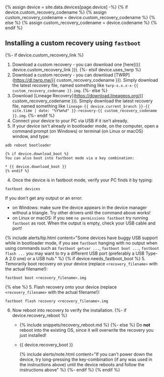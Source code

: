 {% assign device = site.data.devices[page.device] -%}
{% if device.custom_recovery_codename %}
{% assign custom_recovery_codename = device.custom_recovery_codename %}
{% else %}
{% assign custom_recovery_codename = device.codename %}
{% endif %}

## Installing a custom recovery using `fastboot`

{%- if device.custom_recovery_link %}
1. Download a custom recovery - you can download one [here]({{ device.custom_recovery_link }}).
{%- elsif device.uses_twrp %}
1. Download a custom recovery - you can download [TWRP](https://dl.twrp.me/{{ custom_recovery_codename }}). Simply download the latest recovery file, named something like `twrp-x.x.x-x-{{ custom_recovery_codename }}.img`.
{%- else %}
1. Download [Lineage Recovery](https://download.lineageos.org/{{ custom_recovery_codename }}). Simply download the latest recovery file, named something like `lineage-{{ device.current_branch }}-{{ site.time | date: "%Y%m%d" }}-recovery-{{ custom_recovery_codename }}.img`.
{%- endif %}
2. Connect your device to your PC via USB if it isn't already.
3. If your device isn't already in bootloader mode, on the computer, open a command prompt (on Windows) or terminal (on Linux or macOS) window, and type:
```
adb reboot bootloader
```
    {% if device.download_boot %}
    You can also boot into fastboot mode via a key combination:

    * {{ device.download_boot }}
    {% endif %}
4. Once the device is in fastboot mode, verify your PC finds it by typing:
```
fastboot devices
```
   If you don't get any output or an error:
   * on Windows: make sure the device appears in the device manager without a triangle. Try other drivers until the command above works!
   * on Linux or macOS: If you see `no permissions fastboot` try running `fastboot` as root. When the output is empty, check your USB cable and port!

   {% include alerts/tip.html content="Some devices have buggy USB support while in bootloader mode, if you see `fastboot` hanging with no output when using commands such as `fastboot getvar ...`, `fastboot boot ...`, `fastboot flash ...` you may want to try a different USB port (preferably a USB Type-A 2.0 one) or a USB hub." %}
{% if device.needs_fastboot_boot %}
5. Temorarily boot recovery on your device (replace `<recovery_filename>` with the actual filename!):
```
fastboot boot <recovery_filename>.img
```
{% else %}
5. Flash recovery onto your device  (replace `<recovery_filename>` with the actual filename!):
```
fastboot flash recovery <recovery_filename>.img
```
6. Now reboot into recovery to verify the installation.
    {%- if device.recovery_reboot %}
    * {% include snippets/recovery_reboot.md %}
    {%- else %}
    Do **not** reboot into the existing OS, since it will overwrite the recovery you just installed!
    * {{ device.recovery_boot }}

      {% include alerts/note.html content="If you can't power down the device, try long-pressing the key-combination (if any was used in the instructions above) until the device reboots and follow the instructions above" %}
    {%- endif %}
{% endif %}
